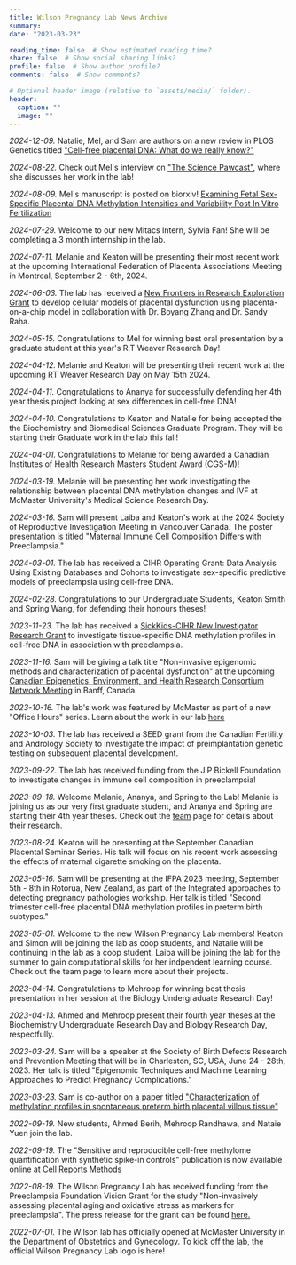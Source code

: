 ```yaml
---
title: Wilson Pregnancy Lab News Archive
summary:
date: "2023-03-23"

reading_time: false  # Show estimated reading time?
share: false  # Show social sharing links?
profile: false  # Show author profile?
comments: false  # Show comments?

# Optional header image (relative to `assets/media/` folder).
header:
  caption: ""
  image: ""
---
```

*2024-12-09.* Natalie, Mel, and Sam are authors on a new review in PLOS Genetics titled ["Cell-free placental DNA: What do we really know?"](https://journals.plos.org/plosgenetics/article?id=10.1371/journal.pgen.1011484)

*2024-08-22.* Check out Mel's interview on ["The Science Pawcast"](https://bunsenbernerbmd.buzzsprout.com/413041/15625913-season-6-episode-25-heat-and-drugs-cats-vs-dogs-and-the-science-of-epigenetics-with-melanie-lemaire), where she discusses her work in the lab!

*2024-08-09.* Mel's manuscript is posted on biorxiv! [Examining Fetal Sex-Specific Placental DNA Methylation Intensities and Variability Post In Vitro Fertilization](https://www.biorxiv.org/content/10.1101/2024.08.08.604307v1)

*2024-07-29.* Welcome to our new Mitacs Intern, Sylvia Fan! She will be completing a 3 month internship in the lab.

*2024-07-11.* Melanie and Keaton will be presenting their most recent work at the upcoming International Federation of Placenta Associations Meeting in Montreal, September 2 - 6th, 2024.

*2024-06-03.* The lab has received a [New Frontiers in Research Exploration Grant](https://brighterworld.mcmaster.ca/articles/mcmaster-nfrf-grants-2024/) to develop cellular models of placental dysfunction using placenta-on-a-chip model in collaboration with Dr. Boyang Zhang and Dr. Sandy Raha.

*2024-05-15.* Congratulations to Mel for winning best oral presentation by a graduate student at this year's R.T Weaver Research Day!

*2024-04-12.* Melanie and Keaton will be presenting their recent work at the upcoming RT Weaver Research Day on May 15th 2024.

*2024-04-11.* Congratulations to Ananya for successfully defending her 4th year thesis project looking at sex differences in cell-free DNA!

*2024-04-10.* Congratulations to Keaton and Natalie for being accepted the the Biochemistry and Biomedical Sciences Graduate Program. They will be starting their Graduate work in the lab this fall!

*2024-04-01.* Congratulations to Melanie for being awarded a Canadian Institutes of Health Research  Masters Student Award (CGS-M)!

*2024-03-19.* Melanie will be presenting her work investigating the relationship between placental DNA methylation changes and IVF at McMaster University's Medical Science Research Day. 

*2024-03-16.* Sam will present Laiba and Keaton's work at the 2024 Society of Reproductive Investigation Meeting in Vancouver Canada. The poster presentation is titled "Maternal Immune Cell Composition Differs with Preeclampsia."

*2024-03-01.* The lab has received a CIHR Operating Grant: Data Analysis Using Existing Databases and Cohorts to investigate sex-specific predictive models of preeclampsia using cell-free DNA.

*2024-02-28.* Congratulations to our Undergraduate Students, Keaton Smith and Spring Wang, for defending their honours theses!

*2023-11-23.* The lab has received a [SickKids-CIHR New Investigator Research Grant](https://www.sickkidsfoundation.com/aboutus/grantsandawards/newinvestigatorresearchgrants) to investigate tissue-specific DNA methylation profiles in cell-free DNA in association with preeclampsia.

*2023-11-16.* Sam will be giving a talk title "Non-invasive epigenomic methods and characterization of placental dysfunction" at the upcoming [Canadian Epigenetics, Environment, and Health Research Consortium Network Meeting](https://event.fourwaves.com/ceehrc2023/pages) in Banff, Canada.

*2023-10-16.* The lab's work was featured by McMaster as part of a new "Office Hours" series. Learn about the work in our lab [here](https://brighterworld.mcmaster.ca/articles/better-expectations-mcmaster-researcher-uses-ai-to-predict-pregnancy-complications/)

*2023-10-03.* The lab has received a SEED grant from the Canadian Fertility and Andrology Society to investigate the impact of preimplantation genetic testing on subsequent placental development.

*2023-09-22.* The lab has received funding from the J.P Bickell Foundation to investigate changes in immune cell composition in preeclampsia!

*2023-09-18.* Welcome Melanie, Ananya, and Spring to the Lab! Melanie is joining us as our very first graduate student, and Ananya and Spring are starting their 4th year theses. Check out the [team](https://www.wilsonpregnancylab.com/people/) page for details about their research. 

*2023-08-24.* Keaton will be presenting at the September Canadian Placental Seminar Series. His talk will focus on his recent work assessing the effects of maternal cigarette smoking on the placenta.

*2023-05-16.* Sam will be presenting at the IFPA 2023 meeting, September 5th - 8th in Rotorua, New Zealand, as part of the Integrated approaches to detecting pregnancy pathologies workship. Her talk is titled "Second trimester cell-free placental DNA methylation profiles in preterm birth subtypes."

*2023-05-01.* Welcome to the new Wilson Pregnancy Lab members! Keaton and Simon will be joining the lab as coop students, and Natalie will be continuing in the lab as a coop student. Laiba will be joining the lab for the summer to gain computational skills for her indpendent learning course. Check out the team page to learn more about their projects.

*2023-04-14.* Congratulations to Mehroop for winning best thesis presentation in her session at the Biology Undergraduate Research Day!

*2023-04-13.* Ahmed and Mehroop present their fourth year theses at the Biochemistry Undergraduate Research Day and Biology Research Day, respectfully.

*2023-03-24.* Sam will be a speaker at the Society of Birth Defects Research and Prevention Meeting that will be in Charleston, SC, USA, June 24 - 28th, 2023. Her talk is titled "Epigenomic Techniques and Machine Learning Approaches to Predict Pregnancy Complications."

*2023-03-23.* Sam is co-author on a paper titled ["Characterization of methylation profiles in spontaneous preterm birth placental villous tissue"](https://journals.plos.org/plosone/article?id=10.1371/journal.pone.0279991)

*2022-09-19.* New students, Ahmed Berih, Mehroop Randhawa, and Nataie Yuen join the lab.

*2022-09-19.* The "Sensitive and reproducible cell-free methylome quantification with synthetic spike-in controls" publication is now available online at [Cell Reports Methods](https://www.cell.com/cell-reports-methods/fulltext/S2667-2375(22)00176-X#supplementaryMaterial)

*2022-08-19.* The Wilson Pregnancy Lab has received funding from the Preeclampsia Foundation Vision Grant for the study "Non-invasively assessing placental aging and oxidative stress as markers for preeclampsia".
The press release for the grant can be found [here.](https://www.preeclampsia.org/the-news/news-from-the-foundation/2022-preeclampsia-foundation-vision-grant-awardees-announced)

*2022-07-01.* The Wilson lab has officially opened at McMaster University in the Department of Obstetrics and Gynecology. To kick off the lab, the official Wilson Pregnancy Lab logo is here!